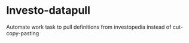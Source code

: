 # Investo-datapull
Automate work task to pull definitions from investopedia instead of cut-copy-pasting 
